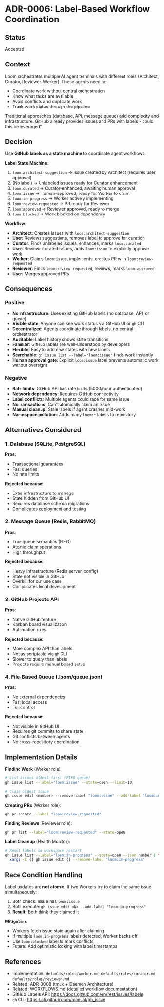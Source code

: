 # ADR-0006: Label-Based Workflow Coordination

## Status

Accepted

## Context

Loom orchestrates multiple AI agent terminals with different roles (Architect, Curator, Reviewer, Worker). These agents need to:

- Coordinate work without central orchestration
- Know what tasks are available
- Avoid conflicts and duplicate work
- Track work status through the pipeline

Traditional approaches (database, API, message queue) add complexity and infrastructure. GitHub already provides issues and PRs with labels - could this be leveraged?

## Decision

Use **GitHub labels as a state machine** to coordinate agent workflows:

**Label State Machine**:
1. `loom:architect-suggestion` → Issue created by Architect (requires user approval)
2. (No label) → Unlabeled issues ready for Curator enhancement
3. `loom:curated` → Curator-enhanced, awaiting human approval
4. `loom:issue` → Human-approved, ready for Worker to claim
5. `loom:in-progress` → Worker actively implementing
6. `loom:review-requested` → PR ready for Reviewer
7. `loom:approved` → Reviewer approved, ready to merge
8. `loom:blocked` → Work blocked on dependency

**Workflow**:
- **Architect**: Creates issues with `loom:architect-suggestion`
- **User**: Reviews suggestions, removes label to approve for curation
- **Curator**: Finds unlabeled issues, enhances, marks `loom:curated`
- **User**: Reviews curated issues, adds `loom:issue` to explicitly approve work
- **Worker**: Claims `loom:issue`, implements, creates PR with `loom:review-requested`
- **Reviewer**: Finds `loom:review-requested`, reviews, marks `loom:approved`
- **User**: Merges approved PRs

## Consequences

### Positive

- **No infrastructure**: Uses existing GitHub labels (no database, API, or queue)
- **Visible state**: Anyone can see work status via GitHub UI or `gh` CLI
- **Decentralized**: Agents coordinate through labels, no central orchestrator
- **Auditable**: Label history shows state transitions
- **Familiar**: GitHub labels are well-understood by developers
- **Flexible**: Easy to add new states with new labels
- **Searchable**: `gh issue list --label="loom:issue"` finds work instantly
- **Human approval gate**: Explicit `loom:issue` label prevents automatic work without oversight

### Negative

- **Rate limits**: GitHub API has rate limits (5000/hour authenticated)
- **Network dependency**: Requires GitHub connectivity
- **Label conflicts**: Multiple agents could race for same issue
- **No transactions**: Can't atomically claim an issue
- **Manual cleanup**: Stale labels if agent crashes mid-work
- **Namespace pollution**: Adds many `loom:*` labels to repository

## Alternatives Considered

### 1. Database (SQLite, PostgreSQL)

**Pros**:
- Transactional guarantees
- Fast queries
- No rate limits

**Rejected because**:
- Extra infrastructure to manage
- State hidden from GitHub UI
- Requires database schema migrations
- Complicates deployment and testing

### 2. Message Queue (Redis, RabbitMQ)

**Pros**:
- True queue semantics (FIFO)
- Atomic claim operations
- High throughput

**Rejected because**:
- Heavy infrastructure (Redis server, config)
- State not visible in GitHub
- Overkill for our use case
- Complicates local development

### 3. GitHub Projects API

**Pros**:
- Native GitHub feature
- Kanban board visualization
- Automation rules

**Rejected because**:
- More complex API than labels
- Not as scriptable via `gh` CLI
- Slower to query than labels
- Projects require manual board setup

### 4. File-Based Queue (.loom/queue.json)

**Pros**:
- No external dependencies
- Fast local access
- Full control

**Rejected because**:
- Not visible in GitHub UI
- Requires git commits to share state
- Git conflicts between agents
- No cross-repository coordination

## Implementation Details

**Finding Work** (Worker role):
```bash
# List issues oldest-first (FIFO queue)
gh issue list --label="loom:issue" --state=open --limit=10

# Claim oldest issue
gh issue edit <number> --remove-label "loom:issue" --add-label "loom:in-progress"
```

**Creating PRs** (Worker role):
```bash
gh pr create --label "loom:review-requested"
```

**Finding Reviews** (Reviewer role):
```bash
gh pr list --label="loom:review-requested" --state=open
```

**Label Cleanup** (Health Monitor):
```bash
# Reset labels on workspace restart
gh issue list --label="loom:in-progress" --state=open --json number | \
  xargs -I {} gh issue edit {} --remove-label "loom:in-progress"
```

## Race Condition Handling

Label updates are **not atomic**. If two Workers try to claim the same issue simultaneously:

1. Both check: Issue has `loom:issue`
2. Both execute: `gh issue edit <N> --add-label "loom:in-progress"`
3. **Result**: Both think they claimed it

**Mitigation**:
- Workers fetch issue state again after claiming
- If multiple `loom:in-progress` labels detected, Worker backs off
- Use `loom:blocked` label to mark conflicts
- Future: Add optimistic locking with label timestamps

## References

- Implementation: `defaults/roles/worker.md`, `defaults/roles/curator.md`, `defaults/roles/reviewer.md`
- Related: ADR-0008 (tmux + Daemon Architecture)
- Related: WORKFLOWS.md (detailed workflow documentation)
- GitHub Labels API: https://docs.github.com/en/rest/issues/labels
- `gh` CLI: https://cli.github.com/manual/gh_issue
